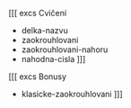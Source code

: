 [[[ excs Cvičení
- delka-nazvu
- zaokrouhlovani
- zaokrouhlovani-nahoru
- nahodna-cisla
]]]

[[[ excs Bonusy
- klasicke-zaokrouhlovani
]]]